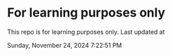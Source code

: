 # For learning purposes only
This repo is for learning purposes only.
Last updated at

Sunday, November 24, 2024 7:22:51 PM

